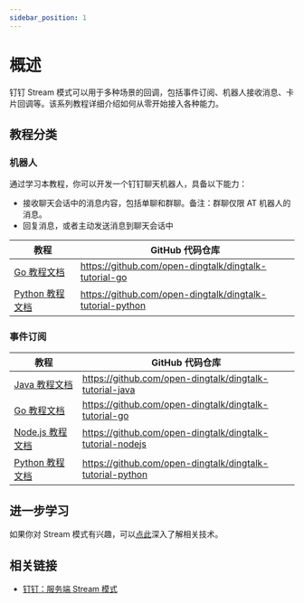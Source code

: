 ```yaml
---
sidebar_position: 1
---
```



# 概述

钉钉 Stream 模式可以用于多种场景的回调，包括事件订阅、机器人接收消息、卡片回调等。该系列教程详细介绍如何从零开始接入各种能力。

## 教程分类

### 机器人

通过学习本教程，你可以开发一个钉钉聊天机器人，具备以下能力：

* 接收聊天会话中的消息内容，包括单聊和群聊。备注：群聊仅限 AT 机器人的消息。
* 回复消息，或者主动发送消息到聊天会话中

| 教程                                                       | GitHub 代码仓库                                               |
|----------------------------------------------------------|-----------------------------------------------------------|
| [Go 教程文档](/docs/explore/tutorials/stream/bot/go)         | https://github.com/open-dingtalk/dingtalk-tutorial-go     |
| [Python 教程文档](/docs/explore/tutorials/stream/bot/python) | https://github.com/open-dingtalk/dingtalk-tutorial-python |

### 事件订阅

| 教程                                                          | GitHub 代码仓库                                               |
|-------------------------------------------------------------|-----------------------------------------------------------|
| [Java 教程文档](/docs/explore/tutorials/stream/event/java)      | https://github.com/open-dingtalk/dingtalk-tutorial-java   |
| [Go 教程文档](/docs/explore/tutorials/stream/event/go)          | https://github.com/open-dingtalk/dingtalk-tutorial-go     |
| [Node.js 教程文档](/docs/explore/tutorials/stream/event/nodejs) | https://github.com/open-dingtalk/dingtalk-tutorial-nodejs |
| [Python 教程文档](/docs/explore/tutorials/stream/event/python)  | https://github.com/open-dingtalk/dingtalk-tutorial-python |


## 进一步学习

如果你对 Stream 模式有兴趣，可以[点此](/docs/learn/stream/overview)深入了解相关技术。

## 相关链接

* [钉钉：服务端 Stream 模式](https://open.dingtalk.com/document/resourcedownload/introduction-to-stream-mode)